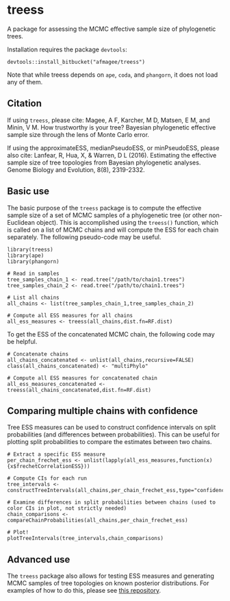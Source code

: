 # treess

A package for assessing the MCMC effective sample size of phylogenetic trees.

Installation requires the package `devtools`:

    devtools::install_bitbucket("afmagee/treess")

Note that while treess depends on `ape`, `coda`, and `phangorn`, it does not load any of them.

## Citation
If using `treess`, please cite: Magee, A F, Karcher, M D, Matsen, E M, and Minin, V M. How trustworthy is your tree? Bayesian phylogenetic effective sample size through the lens of Monte Carlo error.

If using the approximateESS, medianPseudoESS, or minPseudoESS, please also cite: Lanfear, R, Hua, X, & Warren, D L (2016). Estimating the effective sample size of tree topologies from Bayesian phylogenetic analyses. Genome Biology and Evolution, 8(8), 2319-2332.

## Basic use
The basic purpose of the `treess` package is to compute the effective sample size of a set of MCMC samples of a phylogenetic tree (or other non-Euclidean object).
This is accomplished using the `treess()` function, which is called on a list of MCMC chains and will compute the ESS for each chain separately.
The following pseudo-code may be useful.

    library(treess)
    library(ape)
    library(phangorn)

    # Read in samples
    tree_samples_chain_1 <- read.tree("/path/to/chain1.trees")
    tree_samples_chain_2 <- read.tree("/path/to/chain1.trees")

    # List all chains
    all_chains <- list(tree_samples_chain_1,tree_samples_chain_2)

    # Compute all ESS measures for all chains
    all_ess_measures <- treess(all_chains,dist.fn=RF.dist)

To get the ESS of the concatenated MCMC chain, the following code may be helpful.

    # Concatenate chains
    all_chains_concatenated <- unlist(all_chains,recursive=FALSE)
    class(all_chains_concatenated) <- "multiPhylo"

    # Compute all ESS measures for concatenated chain
    all_ess_measures_concatenated <- treess(all_chains_concatenated,dist.fn=RF.dist)

## Comparing multiple chains with confidence

Tree ESS measures can be used to construct confidence intervals on split probabilities (and differences between probabilities).
This can be useful for plotting split probabilities to compare the estimates between two chains.

    # Extract a specific ESS measure
    per_chain_frechet_ess <- unlist(lapply(all_ess_measures,function(x){x$frechetCorrelationESS}))

    # Compute CIs for each run
    tree_intervals <- constructTreeIntervals(all_chains,per_chain_frechet_ess,type="confidence")

    # Examine differences in split probabilities between chains (used to color CIs in plot, not strictly needed)
    chain_comparisons <- compareChainProbabilities(all_chains,per_chain_frechet_ess)

    # Plot!
    plotTreeIntervals(tree_intervals,chain_comparisons)

## Advanced use
The `treess` package also allows for testing ESS measures and generating MCMC samples of tree topologies on known posterior distributions.
For examples of how to do this, please see [this repository](https://bitbucket.org/afmagee/tree_convergence_code/).
